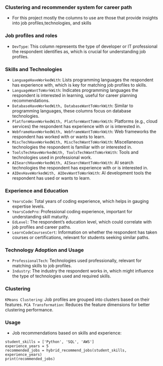 ### Clustering and recommender system for career path

- For this project mostly the columns to use are those that provide insights into job profiles,technologies, and skills 

### Job profiles and roles 
- `DevType`: This column represents the type of developer or IT professional the respondent identifies as, which is crucial for understanding job profiles.

### Skills and Technologies
- `LanguageHaveWorkedWith`: Lists programming languages the respondent has experience with, which is key for matching job profiles to skills.
- `LanguageWantToWorkWith`: Indicates programming languages the respondent is interested in learning, useful for career planning recommendations.
- `DatabaseHaveWorkedWith, DatabaseWantToWorkWith`: Similar to programming languages, these columns focus on database technologies.
- `PlatformHaveWorkedWith, PlatformWantToWorkWith`: Platforms (e.g., cloud services) the respondent has experience with or is interested in.
- `WebframeHaveWorkedWith, WebframeWantToWorkWith`: Web frameworks the respondent has worked with or wants to learn.
- `MiscTechHaveWorkedWith, MiscTechWantToWorkWith`: Miscellaneous technologies the respondent is familiar with or interested in.
- `ToolsTechHaveWorkedWith, ToolsTechWantToWorkWith`: Tools and technologies used in professional work.
- `AISearchHaveWorkedWith, AISearchWantToWorkWith`: AI search technologies the respondent has experience with or is interested in.
- `AIDevHaveWorkedWith, AIDevWantToWorkWith`: AI development tools the respondent has used or wants to learn.

### Experience and Education
- `YearsCode`: Total years of coding experience, which helps in gauging expertise levels.
- `YearsCodePro`: Professional coding experience, important for understanding skill maturity.
- `EdLevel`: The respondent’s education level, which could correlate with job profiles and career paths.
- `LearnCodeCoursesCert`: Information on whether the respondent has taken courses or certifications, relevant for students seeking similar paths.


### Technology Adoption and Usage
- `ProfessionalTech`: Technologies used professionally, relevant for matching skills to job profiles.
- `Industry`: The industry the respondent works in, which might influence the type of technologies used and required skills.

### Clustering
`KMeans Clustering`: Job profiles are grouped into clusters based on their features.
`PCA Transformation`: Reduces the feature dimensions for better clustering performance.

### Usage

 - Job recommendations based on skills and experience:

```
student_skills = ['Python', 'SQL', 'AWS']
experience_years = 5
recommended_jobs = hybrid_recommend_jobs(student_skills, experience_years)
print(recommended_jobs)
```
